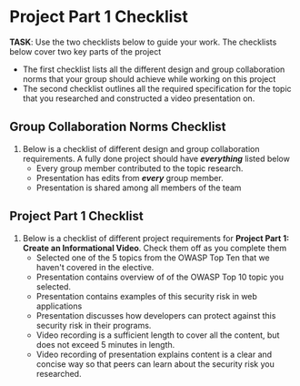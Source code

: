 # Project Part 1 Checklist

**TASK**: Use the two checklists below to guide your work. The checklists below cover two key parts of the project
- The first checklist lists all the different design and group collaboration norms that your group should achieve while working on this project
- The second checklist outlines all the required specification for the topic that you researched and constructed a video presentation on. 

## Group Collaboration Norms Checklist

1. Below is a checklist of different design and group collaboration requirements. A fully done project should have ***everything*** listed below
    - Every group member contributed to the topic research.
    - Presentation has edits from ***every*** group member.
    - Presentation is shared among all members of the team

## Project Part 1 Checklist

1. Below is a checklist of different project requirements for **Project Part 1: Create an Informational Video**. Check them off as you complete them
    - Selected one of the 5 topics from the OWASP Top Ten that we haven't covered in the elective.
    - Presentation contains overview of of the OWASP Top 10 topic you selected.
    - Presentation contains examples of this security risk in web applications
    - Presentation discusses how developers can protect against this security risk in their programs.
    - Video recording is a sufficient length to cover all the content, but does not exceed 5 minutes in length.
    - Video recording of presentation explains content is a clear and concise way so that peers can learn about the security risk you researched.